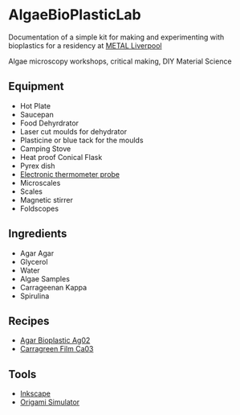 # AlgaeBioPlasticLab

Documentation of a simple kit for making and experimenting with bioplastics for a residency at [METAL Liverpool](http://www.metalculture.com/about-us/liverpool/) 

Algae microscopy workshops, critical making, DIY Material Science

## Equipment

 * Hot Plate
 * Saucepan
 * Food Dehyrdrator
 * Laser cut moulds for dehydrator
 * Plasticine or blue tack for the moulds
 * Camping Stove
 * Heat proof Conical Flask
 * Pyrex dish
 * [Electronic thermometer probe](https://gitlab.com/cheapjack/jacobtemperatureshrimp)
 * Microscales
 * Scales
 * Magnetic stirrer
 * Foldscopes

## Ingredients

 * Agar Agar
 * Glycerol
 * Water
 * Algae Samples
 * Carrageenan Kappa
 * Spirulina

## Recipes

 * [Agar Bioplastic Ag02](https://materiom.org/recipe/41)
 * [Carragreen Film Ca03](https://materiom.org/recipe/206)

## Tools

 * [Inkscape](https://inkscape.org/)
 * [Origami Simulator](https://origamisimulator.org/)
